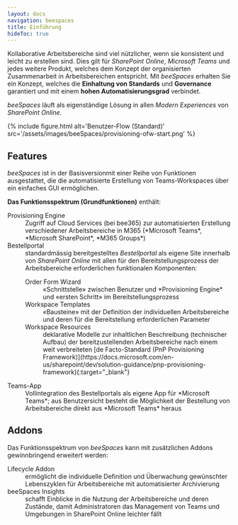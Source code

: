 ```yaml
---
layout: docs
navigation: beespaces
title: Einführung
hideToc: true
---
```


Kollaborative Arbeitsbereiche sind viel nützlicher, wenn sie konsistent und leicht zu erstellen sind. Dies gilt für *SharePoint Online*, *Microsoft Teams* und jedes weitere Produkt, welches dem Konzept der organisierten Zusammenarbeit in Arbeitsbereichen entspricht. Mit *beeSpaces* erhalten Sie ein Konzept, welches die **Einhaltung von Standards** und **Governance** garantiert und mit einem **hohen Automatisierungsgrad** verbindet.

*beeSpaces* läuft als eigenständige Lösung in allen *Modern Experiences* von *SharePoint Online*.

{% include figure.html alt='Benutzer-Flow (Standard)' src='/assets/images/beeSpaces/provisioning-ofw-start.png' %}

## Features
*beeSpaces* ist in der Basisversionmit einer Reihe von Funktionen ausgestattet, die die automatisierte Erstellung von Teams-Workspaces über ein einfaches GUI ermöglichen.

**Das Funktionsspektrum (Grundfunktionen)** enthält:

<dl class="row">
  <dt class="col-sm-3">Provisioning Engine</dt>
  <dd class="col-sm-9" markdown="span">Zugriff auf Cloud Services (bei bee365) zur automatisierten Erstellung verschiedener Arbeitsbereiche in M365 (*Microsoft Teams*, *Microsoft SharePoint*, *M365 Groups*)</dd>
  <dt class="col-sm-3">Bestellportal</dt>
  <dd class="col-sm-9">standardmässig bereitgestelltes <i>Bestellportal</i> als eigene Site innerhalb von <i>SharePoint Online</i> mit allen für den Bereitstellungsprozess der Arbeitsbereiche erforderlichen funktionalen Komponenten:
    <dl class="row">
        <dt class="col-sm-3">Order Form Wizard</dt>
        <dd class="col-sm-9">«Schnittstelle» zwischen Benutzer und *Provisioning Engine* und «ersten Schritt» im Bereitstellungsprozess</dd>
        <dt class="col-sm-3">Workspace Templates</dt>
        <dd class="col-sm-9">«Bausteine» mit der Definition der individuellen Arbeitsbereiche und deren für die Bereitstellung erforderlichen Parameter</dd>
        <dt class="col-sm-3">Workspace Resources</dt>
        <dd class="col-sm-9" markdown="span">deklarative Modelle zur inhaltlichen Beschreibung (technischer Aufbau) der bereitzustellenden Arbeitsbereiche nach einem weit verbreiteten [de Facto-Standard (PnP Provisioning Framework)](https://docs.microsoft.com/en-us/sharepoint/dev/solution-guidance/pnp-provisioning-framework){:target="_blank"}</dd>
    </dl>
  </dd>
  <dt class="col-sm-3">Teams-App</dt>
  <dd class="col-sm-9" markdown="span">Vollintegration des Bestellportals als eigene App für *Microsoft Teams*; aus Benutzersicht besteht die Möglichkeit der Bestellung von Arbeitsbereiche direkt aus *Microsoft Teams* heraus</dd>
</dl>


## Addons
Das Funktionsspektrum von *beeSpaces* kann mit zusätzlichen Addons gewinnbringend erweitert werden:

<dl class="row">
  <dt class="col-sm-3">Lifecycle Addon</dt>
  <dd class="col-sm-9">ermöglicht die individuelle Definition und Überwachung gewünschter Lebenszyklen für Arbeitsbereiche mit automatisierter Archivierung</dd>
  
  <dt class="col-sm-3">beeSpaces Insights</dt>
  <dd class="col-sm-9">schafft Einblicke in die Nutzung der Arbeitsbereiche und deren Zustände, damit Administratoren das Management von Teams und Umgebungen in SharePoint Online leichter fällt</dd>
</dl>
